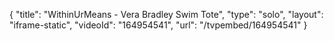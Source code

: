 {
    "title": "WithinUrMeans - Vera Bradley Swim Tote",
    "type": "solo",
    "layout": "iframe-static",
    "videoId": "164954541",
    "url": "\/tvpembed\/164954541"
}